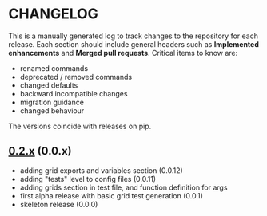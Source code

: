 # CHANGELOG

This is a manually generated log to track changes to the repository for each release.
Each section should include general headers such as **Implemented enhancements**
and **Merged pull requests**. Critical items to know are:

 - renamed commands
 - deprecated / removed commands
 - changed defaults
 - backward incompatible changes
 - migration guidance
 - changed behaviour

The versions coincide with releases on pip.

## [0.2.x](https://github.com/vsoch/gridtest/tree/master) (0.0.x)
 - adding grid exports and variables section (0.0.12)
 - adding "tests" level to config files (0.0.11)
 - adding grids section in test file, and function definition for args
 - first alpha release with basic grid test generation (0.0.1)
 - skeleton release (0.0.0)
